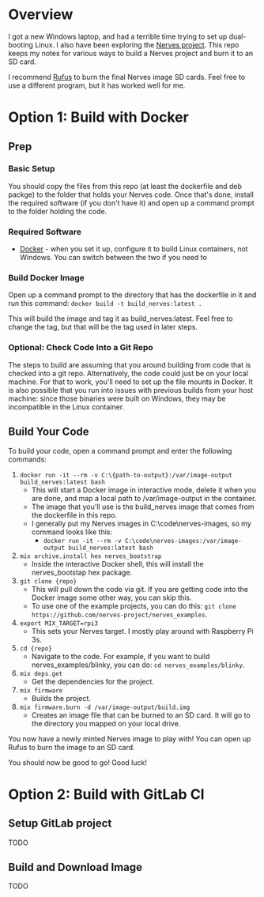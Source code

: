 # Overview
I got a new Windows laptop, and had a terrible time trying to set up dual-booting Linux. I also have been
exploring the [Nerves project](https://nerves-project.org/). This repo keeps my notes for various ways to
build a Nerves project and burn it to an SD card.

I recommend [Rufus](https://rufus.ie/) to burn the final Nerves image SD cards. Feel free to use a different
program, but it has worked well for me.

# Option 1: Build with Docker
## Prep
### Basic Setup
You should copy the files from this repo (at least the dockerfile and deb packge) to the folder that holds your
Nerves code. Once that's done, install the required software (if you don't have it) and open up a command prompt
to the folder holding the code.

### Required Software
* [Docker](https://www.docker.com/) - when you set it up, configure it to build Linux containers, not Windows.
You can switch between the two if you need to

### Build Docker Image
Open up a command prompt to the directory that has the dockerfile in it and run this command:
`docker build -t build_nerves:latest .`

This will build the image and tag it as build_nerves:latest. Feel free to change the tag, but that will be the tag
used in later steps.

### Optional: Check Code Into a Git Repo
The steps to build are assuming that you around building from code that is checked into a git repo. Alternatively,
the code could just be on your local machine. For that to work, you'll need to set up the file mounts in Docker.
It is also possible that you run into issues with previous builds from your host machine: since those binaries
were built on Windows, they may be incompatible in the Linux container.

## Build Your Code
To build your code, open a command prompt and enter the following commands:
1. `docker run -it --rm -v C:\{path-to-output}:/var/image-output build_nerves:latest bash`
    * This will start a Docker image in interactive mode, delete it when you are done, and map a local path to /var/image-output in the container.
    * The image that you'll use is the build_nerves image that comes from the dockerfile in this repo.
    * I generally put my Nerves images in C:\code\nerves-images, so my command looks like this:
        * `docker run -it --rm -v C:\code\nerves-images:/var/image-output build_nerves:latest bash`
2. `mix archive.install hex nerves_bootstrap`
    * Inside the interactive Docker shell, this will install the nerves_bootstap hex package.
3. `git clone {repo}`
    * This will pull down the code via git. If you are getting code into the Docker image some other way, you can skip this.
    * To use one of the example projects, you can do this: `git clone https://github.com/nerves-project/nerves_examples`.
4. `export MIX_TARGET=rpi3`
    * This sets your Nerves target. I mostly play around with Raspberry Pi 3s.
5. `cd {repo}`
    * Navigate to the code. For example, if you want to build nerves_examples/blinky, you can do: `cd nerves_examples/blinky`.
6. `mix deps.get`
    * Get the dependencies for the project.
7. `mix firmware`
    * Builds the project.
8. `mix firmware.burn -d /var/image-output/build.img`
    * Creates an image file that can be burned to an SD card. It will go to the directory you mapped on your local drive.

You now have a newly minted Nerves image to play with! You can open up Rufus to burn the image to an SD card.

You should now be good to go! Good luck!

# Option 2: Build with GitLab CI
## Setup GitLab project
TODO

## Build and Download Image
TODO

